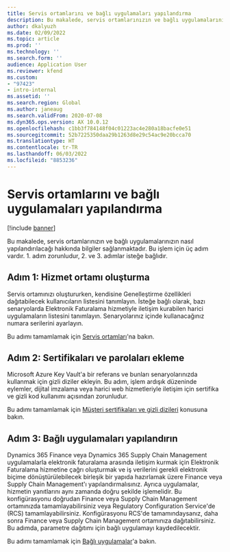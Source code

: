 ```yaml
---
title: Servis ortamlarını ve bağlı uygulamaları yapılandırma
description: Bu makalede, servis ortamlarınızın ve bağlı uygulamalarınızın nasıl yapılandırılacağı hakkında bilgiler sağlanmaktadır.
author: dkalyuzh
ms.date: 02/09/2022
ms.topic: article
ms.prod: ''
ms.technology: ''
ms.search.form: ''
audience: Application User
ms.reviewer: kfend
ms.custom:
- "97423"
- intro-internal
ms.assetid: ''
ms.search.region: Global
ms.author: janeaug
ms.search.validFrom: 2020-07-08
ms.dyn365.ops.version: AX 10.0.12
ms.openlocfilehash: c1bb3f784148f04c01223ac4e280a18bacfe0e51
ms.sourcegitcommit: 52b7225350daa29b1263d8e29c54ac9e20bcca70
ms.translationtype: HT
ms.contentlocale: tr-TR
ms.lasthandoff: 06/03/2022
ms.locfileid: "8853236"
---
```

# <a name="configure-service-environments-and-connected-applications"></a>Servis ortamlarını ve bağlı uygulamaları yapılandırma

[!include [banner](../includes/banner.md)]

Bu makalede, servis ortamlarınızın ve bağlı uygulamalarınızın nasıl yapılandırılacağı hakkında bilgiler sağlanmaktadır. Bu işlem için üç adım vardır. 1. adım zorunludur, 2. ve 3. adımlar isteğe bağlıdır.

## <a name="step-1-create-a-service-environment"></a>Adım 1: Hizmet ortamı oluşturma

Servis ortamınızı oluştururken, kendisine Genelleştirme özellikleri dağıtabilecek kullanıcıların listesini tanımlayın. İsteğe bağlı olarak, bazı senaryolarda Elektronik Faturalama hizmetiyle iletişim kurabilen harici uygulamaların listesini tanımlayın. Senaryolarınız içinde kullanacağınız numara serilerini ayarlayın.

Bu adımı tamamlamak için [Servis ortamları](e-invoicing-service-environments.md)'na bakın.

## <a name="step-2-add-certificates-and-secrets"></a>Adım 2: Sertifikaları ve parolaları ekleme

Microsoft Azure Key Vault'a bir referans ve bunları senaryolarınızda kullanmak için gizli diziler ekleyin. Bu adım, işlem ardışık düzeninde eylemler, dijital imzalama veya harici web hizmetleriyle iletişim için sertifika ve gizli kod kullanımı açısından zorunludur.

Bu adımı tamamlamak için [Müşteri sertifikaları ve gizli dizileri](e-invoicing-customer-certificates-secrets.md) konusuna bakın.

## <a name="step-3-configure-connected-applications"></a>Adım 3: Bağlı uygulamaları yapılandırın

Dynamics 365 Finance veya Dynamics 365 Supply Chain Management uygulamalarla elektronik faturalama arasında iletişim kurmak için Elektronik Faturalama hizmetine çağrı oluşturmak ve iş verilerini gerekli elektronik biçime dönüştürülebilecek birleşik bir yapıda hazırlamak üzere Finance veya Supply Chain Management'ı yapılandırmalısınız. Ayrıca uygulamalar, hizmetin yanıtlarını aynı zamanda doğru şekilde işlemelidir. Bu konfigürasyonu doğrudan Finance veya Supply Chain Management ortamınızda tamamlayabilirsiniz veya Regulatory Configuration Service'de (RCS) tamamlayabilirsiniz. Konfigürasyonu RCS'de tamamındaysanız, daha sonra Finance veya Supply Chain Management ortamınıza dağıtabilirsiniz. Bu adımda, parametre dağıtımı için bağlı uygulamayı kaydedilecektir.

Bu adımı tamamlamak için [Bağlı uygulamalar](e-invoicing-connected-applications.md)'a bakın.
